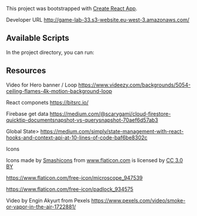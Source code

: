 This project was bootstrapped with [Create React App](https://github.com/facebook/create-react-app).

Developer URL
http://game-lab-33.s3-website.eu-west-3.amazonaws.com/


## Available Scripts

In the project directory, you can run:



## Resources

Video for Hero banner / Loop
https://www.videezy.com/backgrounds/5054-ceiling-flames-4k-motion-background-loop


React componets
https://bitsrc.io/

Firebase get data 
https://medium.com/@scarygami/cloud-firestore-quicktip-documentsnapshot-vs-querysnapshot-70aef6d57ab3

Global State> 
https://medium.com/simply/state-management-with-react-hooks-and-context-api-at-10-lines-of-code-baf6be8302c



Icons
<div>Icons made by <a href="https://www.flaticon.com/authors/smashicons" title="Smashicons">Smashicons</a> from <a href="https://www.flaticon.com/" 			    title="Flaticon">www.flaticon.com</a> is licensed by <a href="http://creativecommons.org/licenses/by/3.0/" 			    title="Creative Commons BY 3.0" target="_blank">CC 3.0 BY</a></div>


https://www.flaticon.com/free-icon/microscope_947539

https://www.flaticon.com/free-icon/padlock_934575


Video by Engin Akyurt from Pexels
https://www.pexels.com/video/smoke-or-vapor-in-the-air-1722881/


